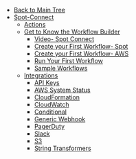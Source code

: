<!-- Table of Contents -->

- <a href="/" class="sidebar-home"><i data-feather="arrow-left" class="sidebar-back-icon"></i>Back to Main Tree</a>
- [Spot-Connect](spot-connect/)
  - [Actions](spot-connect/get-to-know/actions/)
  - [Get to Know the Workflow Builder](spot-connect/get-to-know/)
    - [Video- Spot Connect](spot-connect/get-to-know/promo-video)
    - [Create your First Workflow- Spot](spot-connect/get-to-know/create-first-workflow-spot)
    - [Create your First Workflow- AWS](spot-connect/get-to-know/create-first-workflow-aws)
    - [Run Your First Workflow](spot-connect/get-to-know/run-first-workflow)
    - [Sample Workflows](spot-connect/get-to-know/quickstart-workflow-templates)
  - [Integrations](spot-connect/integrations/)
    - [API Keys](spot-connect/integrations/apikeys)
    - [AWS System Status](spot-connect/integrations/aws_system_status)
    - [CloudFormation](spot-connect/integrations/cloudformation)
    - [CloudWatch](spot-connect/integrations/cloudwatch)
    - [Conditional](spot-connect/integrations/conditional)
    - [Generic Webhook](spot-connect/integrations/webhook)
    - [PagerDuty](spot-connect/integrations/pagerduty)
    - [Slack](spot-connect/integrations/slack)
    - [S3](spot-connect/integrations/s3)
    - [String Transformers](spot-connect/integrations/string_transformers)
